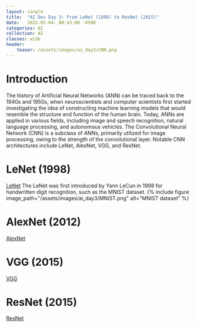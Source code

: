 ```yaml
---
layout: single
title:  "AI Dev Day 3: From LeNet (1998) to ResNet (2015)"
date:   2022-05-04- 00:43:00 -0500
categories: AI
collection: AI
classes: wide
header:
    teaser: /assets/images/ai_day3/CNN.png
---
```

# Introduction  
The history of Artificial Neural Networks (ANN) can be traced back to the 1940s and 1950s, when neuroscientists and computer scientists first started investigating the idea of constructing machine learning models that would resemble the structure and function of the human brain. Today, ANNs are applied in various fields, including image and speech recognition, natural language processing, and autonomous vehicles. The Convolutional Neural Network (CNN) is a subclass of ANNs, primarily utilized for image processing, owing to the strength of the convolutional layer. Notable CNN architectures include LeNet, AlexNet, VGG, and ResNet.

# LeNet (1998)
<a href="http://vision.stanford.edu/cs598_spring07/papers/Lecun98.pdf">LeNet</a>
The LeNet was first introduced by Yann LeCun in 1998 for handwritten digit recognition, such as the MNIST dataset.
{% include figure image_path="/assets/images/ai_day3/MNIST.png" alt="MNIST dataset" %}


# AlexNet (2012)
<a href="https://proceedings.neurips.cc/paper/2012/file/c399862d3b9d6b76c8436e924a68c45b-Paper.pdf">AlexNet</a>

# VGG (2015)
<a href="https://arxiv.org/pdf/1409.1556.pdf">VGG</a>

# ResNet (2015)
<a href="https://arxiv.org/pdf/1512.03385.pdf">ResNet</a>

